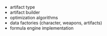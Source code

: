 - artifact type
- artifact builder
- optimization algorithms
- data factories (character, weapons, artifacts)
- formula engine implementation